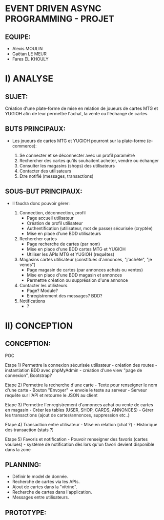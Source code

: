 # EVENT DRIVEN ASYNC PROGRAMMING - PROJET

## EQUIPE:
* Alexis MOULIN
* Gaëtan LE MEUR
* Fares EL KHOULY

# I) ANALYSE

## SUJET:

Création d'une plate-forme de mise en relation de joueurs de cartes MTG et YUGIOH afin de leur permettre l'achat, la vente ou l'échange de cartes

## BUTS PRINCIPAUX:

- Les joueurs de cartes MTG et YUGIOH pourront sur la plate-forme (e-commerce):

	1) Se connecter et se déconnecter avec un profil paramétré
	2) Rechercher des cartes qu'ils souhaitent acheter, vendre ou échanger
	3) Consulter les magasins (shops) des utilisateurs
	4) Contacter des utilisateurs 
	5) Etre notifié (messages, transactions)

## SOUS-BUT PRINCIPAUX:

- Il faudra donc pouvoir gérer:

	1) Connection, déconnection, profil
		- Page accueil utilisateur 
		- Création de profil utilisateur
		- Authentification (utilisateur, mot de passe) sécurisée (cryptée) 
		- Mise en place d'une BDD utilisateurs 
	2) Rechercher cartes
		- Page recherche de cartes (par nom) 
		- Mise en place d'une BDD cartes MTG et YUGIOH
		- Utiliser les APIs MTG et YUGIOH (requêtes) 
	3) Magasins cartes utilisateur (constitués d'annonces, "j'achète", "je vends")
		- Page magasin de cartes (par annonces achats ou ventes)
		- Mise en place d'une BDD magasin et annonces
		- Permettre création ou suppréssion d'une annonce
	4) Contacter les utilisteurs
		- Page? Module?
		- Enregistrement des messages? BDD? 
	5) Notifications
		- ?
		
# II) CONCEPTION

## CONCEPTION:

POC

Etape 1) Permettre la connexion sécurisée utilisateur
	- création des routes
	- instantiation BDD avec phpMyAdmin
	- création d'une view "page de connexion", Bootstrap? 

Etape 2) Permettre la recherche d'une carte
	- Texte pour renseigner le nom d'une carte
	- Bouton "Envoyer" -> envoie le texte au serveur
	- Serveur requête sur l'API et retourne le JSON au client

Etape 3) Permettre l'enregistrement d'annonces achat ou vente de cartes en magasin
	- Créer les tables (USER, SHOP, CARDS, ANNONCES)
	- Gérer les transactions (ajout de cartes/annonces, suppression etc..)

Etape 4) Transaction entre utilisateur
	- Mise en relation (chat ?)
	- Historique des transaction (stats ?)

Etape 5) Favoris et notification
	- Pouvoir renseigner des favoris (cartes voulues)
	- système de notification dès lors qu'un favori devient disponible dans la zone 

## PLANNING:
* Définir le model de donnée.
* Recherche de cartes via les APIs.
* Ajout de cartes dans la "vitrine".
* Recherche de cartes dans l'application.
* Messages entre utilisateurs. 

## PROTOTYPE:
















